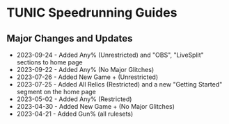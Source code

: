 # TUNIC Speedrunning Guides

## Major Changes and Updates

- 2023-09-24 - Added Any% (Unrestricted) and "OBS", "LiveSplit" sections to home page
- 2023-09-22 - Added Any% (No Major Glitches)
- 2023-07-26 - Added New Game + (Unrestricted)
- 2023-07-25 - Added All Relics (Restricted) and a new "Getting Started" segment on the home page
- 2023-05-02 - Added Any% (Restricted)
- 2023-04-30 - Added New Game + (No Major Glitches)
- 2023-04-21 - Added Gun% (all rulesets)
